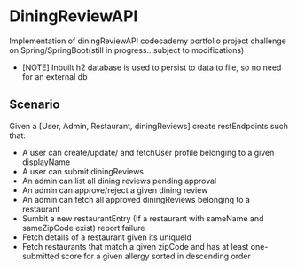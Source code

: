 # DiningReviewAPI
Implementation of diningReviewAPI codecademy portfolio project challenge on Spring/SpringBoot(still in progress...subject to modifications)

- [NOTE] Inbuilt h2 database is used to persist to data to file, so no need for an external db

## Scenario
Given a [User, Admin, Restaurant, diningReviews] create restEndpoints such that:
- A user can create/update/ and fetchUser profile belonging to a given displayName
- A user can submit diningReviews
- An admin can list all dining reviews pending approval
- An admin can approve/reject a given dining review
- An admin can fetch all approved diningReviews belonging to a restaurant
- Sumbit a new restaurantEntry (If a restaurant with sameName and sameZipCode exist) report failure
- Fetch details of a restaurant given its uniqueId
- Fetch restaurants that match a given zipCode and has at least one-submitted score for a given allergy sorted in
  descending order
